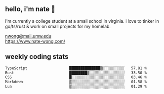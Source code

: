 ## hello, i'm nate 👋
i'm currently a college student at a small school in virginia. i love to tinker in go/ts/rust & work on small projects for my homelab.

nwong@mail.umw.edu <br/>
https://www.nate-wong.com/

## weekly coding stats
<!--START_SECTION:waka-->

```txt
TypeScript                   ██████████████▒░░░░░░░░░░   57.81 %
Rust                         ████████▒░░░░░░░░░░░░░░░░   33.50 %
CSS                          █░░░░░░░░░░░░░░░░░░░░░░░░   03.46 %
Markdown                     ▒░░░░░░░░░░░░░░░░░░░░░░░░   01.58 %
Lua                          ▒░░░░░░░░░░░░░░░░░░░░░░░░   01.29 %
```

<!--END_SECTION:waka-->
